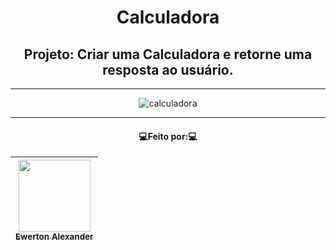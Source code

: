 <div align="center">
  <h1>Calculadora</h1>
  <h2>Projeto: Criar uma Calculadora e retorne uma resposta ao usuário.</h2>
  
  ---
 
 ![calculadora](https://user-images.githubusercontent.com/91163104/173372266-d722f3e8-477e-433e-83fe-2726222d9aa3.jpg)


---
<h4>
💻Feito por:💻
</h4>



| [<img src="https://media-exp1.licdn.com/dms/image/C4D03AQFcNDKGDTzDyA/profile-displayphoto-shrink_200_200/0/1650539849703?e=1657152000&v=beta&t=2zrjYi2tMt8LPA84G2FxTQQSpU1Hh-rPsF0gVrwKD4E" width=115><br><sub>Ewerton Alexander</sub>](https://www.linkedin.com/in/ewerton-alexander-oliveira-batista-780869232/) |
| :---: |
